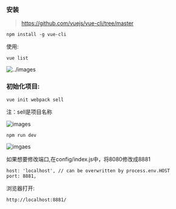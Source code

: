 ### 安装
>https://github.com/vuejs/vue-cli/tree/master


	npm install -g vue-cli

使用:

	vue list 

![../images](../images/20180422075145.jpg)


### 初始化项目:


	vue init webpack sell 

注：sell是项目名称

![images](../images/20180422080419.jpg)


	npm run dev


![imgaes](../images/20180422081544.jpg)

如果想要修改端口,在config/index.js中，将8080修改成8881


	host: 'localhost', // can be overwritten by process.env.HOST
    port: 8881,


浏览器打开:

	http://localhost:8881/


	





